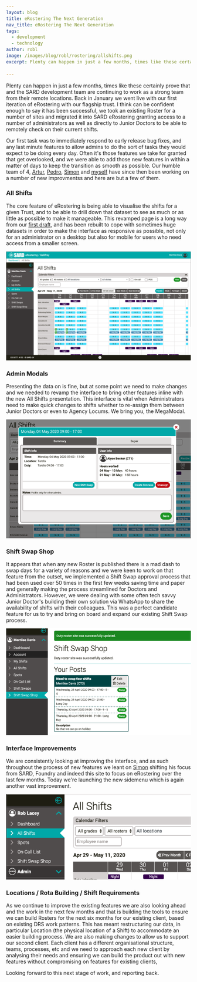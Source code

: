 ```yaml
---
layout: blog
title: eRostering The Next Generation
nav_title: eRostering The Next Generation
tags:
  - development
  - technology
author: robl
image: /images/blog/robl/rostering/allshifts.png
excerpt: Plenty can happen in just a few months, times like these certainly prove that. Back in January we went live with our first iteration of eRostering with our flagship trust.

---
```

Plenty can happen in just a few months, times like these certainly prove that and the SARD development team are continuing to work as a strong team from their remote locations. Back in January we went live with our first iteration of eRostering with our flagship trust. I think can be confident enough to say it has been successful, we took an existing Roster for a number of sites and migrated it into SARD eRostering granting access to a number of administrators as well as directly to Junior Doctors to be able to remotely check on their current shifts.

Our first task was to immediately respond to early release bug fixes, and any last minute features to allow admins to do the sort of tasks they would expect to be doing every day. Often it's those features we take for granted that get overlooked, and we were able to add those new features in within a matter of days to keep the transition as smooth as possible. Our humble team of 4, [Artur](/people/artur), [Pedro](/people/pedro), [Simon](/people/simon) and [myself](/people/robl) have since then been working on a number of new improvmentss and here are but a few of them.

<h3>All Shifts</h3>

The core feature of eRostering is being able to visualise the shifts for a given Trust, and to be able to drill down that dataset to see as much or as little as possible to make it manageable. This revamped page is a long way from our [first draft](/blog/robl/2019/12/12/erostering.html), and has been rebuilt to cope with sometimes huge datasets in order to make the interface as responsive as possible, not only for an administrator on a desktop but also for mobile for users who need access from a smaller screen.

![Mega Modal](/images/blog/robl/rostering/allshifts.png)

<h3>Admin Modals</h3>

Presenting the data on is fine, but at some point we need to make changes and we needed to revamp the interface to bring other features inline with the new All Shifts presentation. This interface is vital when Administrators need to make quick changes to shifts whether to re-assign them between Junior Doctors or even to Agency Locums. We bring you, the MegaModal.

![All Shifts](/images/blog/robl/rostering/megamodal.png)

<h3>Shift Swap Shop</h3>

It appears that when any new Roster is published there is a mad dash to swap days for a variety of reasons and we were keen to work on that feature from the outset, we implemented a Shift Swap approval process that had been used over 50 times in the first few weeks saving time and paper and generally making the process streamlined for Doctors and Administrators. However, we were dealing with some often tech savvy Junior Doctor's building their own solution via WhatsApp to share the availability of shifts with their colleagues. This was a perfect candidate feature for us to try and bring on board and expand our existing Shift Swap process.

![All Shifts](/images/blog/robl/rostering/shiftswapshop.png)

<h3>Interface Improvements</h3>

We are consistently looking at improving the interface, and as such throughout the process of new features we leant on [Simon](/people/simon) shifting his focus from SARD, Foundry and indeed this site to focus on eRostering over the last few months. Today we're launching the new sidemenu which is again another vast improvement.

![All Shifts](/images/blog/robl/rostering/sidemenu.png)

<h3>Locations / Rota Building / Shift Requirements</h3>

As we continue to improve the existing features we are also looking ahead and the work in the next few months and that is building the tools to ensure we can build Rosters for the next six months for our existing client, based on existing DRS work patterns. This has meant restructuring our data, in particular Location (the physical location of a Shift) to accommodate an easier building process. We are also making changes to allow us to support our second client. Each client has a different organisational structure, teams, processes, etc and we need to approach each new client by analysing their needs and ensuring we can build the product out with new features without compromising on features for existing clients,

Looking forward to this next stage of work, and reporting back.
